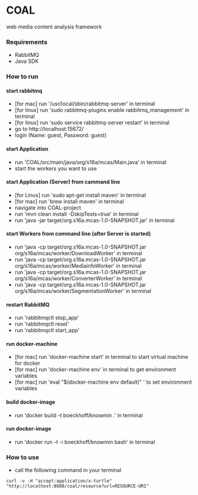 # COAL
web media content analysis framework

### Requirements
- RabbitMQ
- Java SDK

### How to run

#### start rabbitmq
- [for mac] run '/usr/local/sbin/rabbitmq-server' in terminal
- [for linux] run 'sudo rabbitmq-plugins enable rabbitmq_management' in terminal
- [for linux] run 'sudo service rabbitmq-server restart' in terminal
- go to http://localhost:15672/
- login (Name: guest, Password: guest)

#### start Application
- run 'COAL/src/main/java/org/s16a/mcas/Main.java' in terminal
- start the workers you want to use

#### start Application (Server) from cammand line
- [for Linux] run 'sudo apt-get install maven' in terminal
- [for mac] run 'brew install maven' in terminal
- navigate into COAL-project
- run 'mvn clean install -DskipTests=true' in terminal
- run 'java -jar target/org.s16a.mcas-1.0-SNAPSHOT.jar' in terminal

#### start Workers from command line (after Server is started)
- run 'java -cp target/org.s16a.mcas-1.0-SNAPSHOT.jar org/s16a/mcas/worker/DownloadWorker' in terminal
- run 'java -cp target/org.s16a.mcas-1.0-SNAPSHOT.jar org/s16a/mcas/worker/MediainfoWorker' in terminal
- run 'java -cp target/org.s16a.mcas-1.0-SNAPSHOT.jar org/s16a/mcas/worker/ConverterWorker' in terminal
- run 'java -cp target/org.s16a.mcas-1.0-SNAPSHOT.jar org/s16a/mcas/worker/SegmentationWorker' in terminal

#### restart RabbitMQ
- run 'rabbitmqctl stop_app'
- run 'rabbitmqctl reset'
- run 'rabbitmqctl start_app'

#### run docker-machine
- [for mac] run 'docker-machine start' in terminal to start virtual machine for docker
- [for mac] run 'docker-machine env' in terminal to get environment variables
- [for mac] run 'eval "$(docker-machine env default)" ' to set environment variables

#### build docker-image
- run 'docker build -t boeckhoff/knowmin .' in terminal

#### run docker-image
- run 'docker run -t -i boeckhoff/knowmin bash' in terminal

### How to use
- call the following command in your terminal
```
curl -v -H "accept:application/x-turtle" "http://localhost:8080/coal/resource?url=RESOURCE-URI"
```
